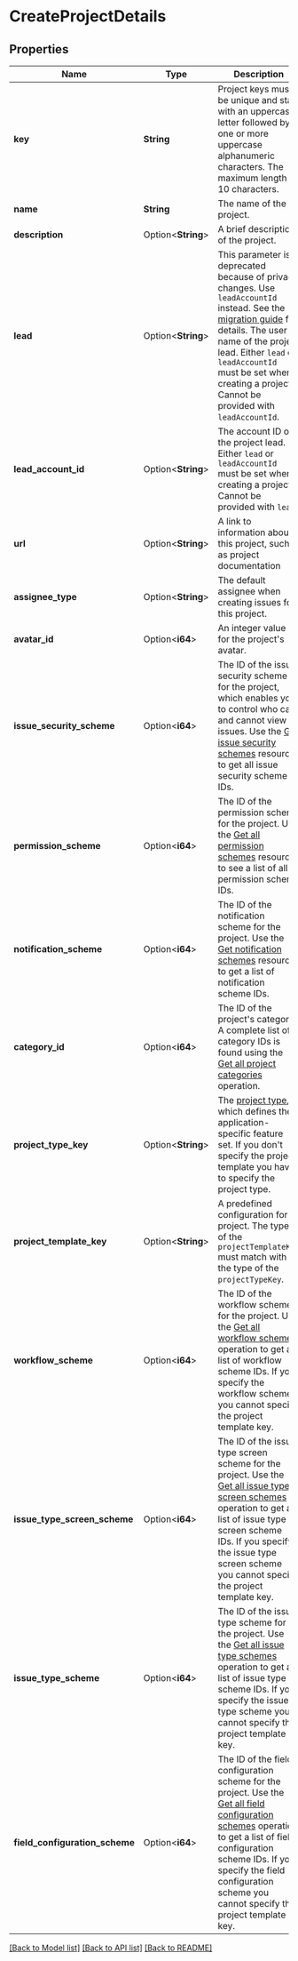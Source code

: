 # CreateProjectDetails

## Properties

Name | Type | Description | Notes
------------ | ------------- | ------------- | -------------
**key** | **String** | Project keys must be unique and start with an uppercase letter followed by one or more uppercase alphanumeric characters. The maximum length is 10 characters. | 
**name** | **String** | The name of the project. | 
**description** | Option<**String**> | A brief description of the project. | [optional]
**lead** | Option<**String**> | This parameter is deprecated because of privacy changes. Use `leadAccountId` instead. See the [migration guide](https://developer.atlassian.com/cloud/jira/platform/deprecation-notice-user-privacy-api-migration-guide/) for details. The user name of the project lead. Either `lead` or `leadAccountId` must be set when creating a project. Cannot be provided with `leadAccountId`. | [optional]
**lead_account_id** | Option<**String**> | The account ID of the project lead. Either `lead` or `leadAccountId` must be set when creating a project. Cannot be provided with `lead`. | [optional]
**url** | Option<**String**> | A link to information about this project, such as project documentation | [optional]
**assignee_type** | Option<**String**> | The default assignee when creating issues for this project. | [optional]
**avatar_id** | Option<**i64**> | An integer value for the project's avatar. | [optional]
**issue_security_scheme** | Option<**i64**> | The ID of the issue security scheme for the project, which enables you to control who can and cannot view issues. Use the [Get issue security schemes](#api-rest-api-3-issuesecurityschemes-get) resource to get all issue security scheme IDs. | [optional]
**permission_scheme** | Option<**i64**> | The ID of the permission scheme for the project. Use the [Get all permission schemes](#api-rest-api-3-permissionscheme-get) resource to see a list of all permission scheme IDs. | [optional]
**notification_scheme** | Option<**i64**> | The ID of the notification scheme for the project. Use the [Get notification schemes](#api-rest-api-3-notificationscheme-get) resource to get a list of notification scheme IDs. | [optional]
**category_id** | Option<**i64**> | The ID of the project's category. A complete list of category IDs is found using the [Get all project categories](#api-rest-api-3-projectCategory-get) operation. | [optional]
**project_type_key** | Option<**String**> | The [project type](https://confluence.atlassian.com/x/GwiiLQ#Jiraapplicationsoverview-Productfeaturesandprojecttypes), which defines the application-specific feature set. If you don't specify the project template you have to specify the project type. | [optional]
**project_template_key** | Option<**String**> | A predefined configuration for a project. The type of the `projectTemplateKey` must match with the type of the `projectTypeKey`. | [optional]
**workflow_scheme** | Option<**i64**> | The ID of the workflow scheme for the project. Use the [Get all workflow schemes](#api-rest-api-3-workflowscheme-get) operation to get a list of workflow scheme IDs. If you specify the workflow scheme you cannot specify the project template key. | [optional]
**issue_type_screen_scheme** | Option<**i64**> | The ID of the issue type screen scheme for the project. Use the [Get all issue type screen schemes](#api-rest-api-3-issuetypescreenscheme-get) operation to get a list of issue type screen scheme IDs. If you specify the issue type screen scheme you cannot specify the project template key. | [optional]
**issue_type_scheme** | Option<**i64**> | The ID of the issue type scheme for the project. Use the [Get all issue type schemes](#api-rest-api-3-issuetypescheme-get) operation to get a list of issue type scheme IDs. If you specify the issue type scheme you cannot specify the project template key. | [optional]
**field_configuration_scheme** | Option<**i64**> | The ID of the field configuration scheme for the project. Use the [Get all field configuration schemes](#api-rest-api-3-fieldconfigurationscheme-get) operation to get a list of field configuration scheme IDs. If you specify the field configuration scheme you cannot specify the project template key. | [optional]

[[Back to Model list]](../README.md#documentation-for-models) [[Back to API list]](../README.md#documentation-for-api-endpoints) [[Back to README]](../README.md)


